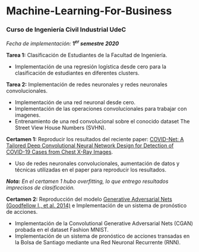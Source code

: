 # Machine-Learning-For-Business

### Curso de Ingeniería Civil Industrial UdeC 

_Fecha de implementación:_ **$1^{er}$ _semestre 2020_**

**Tarea 1:** Clasificación de Estudiantes de la Facultad de Ingeniería.
- Implementación de una regresión logística desde cero para la clasificación de estudiantes en diferentes clusters.

**Tarea 2:** Implementación de redes neuronales y redes neuronales convolucionales.
- Implementación de una red neuronal desde cero.
- Implementación de las operaciones convolucionales para trabajar con imagenes.
- Entrenamiento de una red convolucional sobre el conocido dataset The Street View House Numbers (SVHN).

**Certamen 1:** Reproducir los resultados del reciente paper: [COVID-Net: A Tailored Deep Convolutional Neural Network Design for Detection of COVID-19 Cases from Chest X-Ray Images](https://arxiv.org/abs/2003.09871).
- Uso de redes neuronales convolucionales, aumentación de datos y técnicas utilizadas en el paper para reproducir los resultados.

_**Nota:** En el certamen 1 hubo overfitting, lo que entrego resultados imprecisos de clasificación._

**Certamen 2:** Reproducción del modelo [Generative Adversarial Nets (Goodfellow I., et al. 2014)](https://arxiv.org/abs/1406.2661) e Implementación de un sistema de pronóstico de acciones.
- Implementación de la Convolutional Generative Adversarial Nets (CGAN) probada en el dataset Fashion MNIST.
- Implementación de un sistema de pronóstico de acciones transadas en la Bolsa de Santiago mediante una Red Neuronal Recurrente (RNN).
